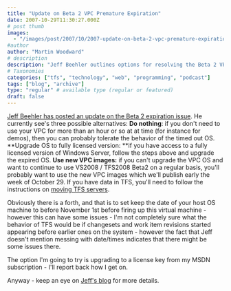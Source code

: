 ```yaml
---
title: "Update on Beta 2 VPC Premature Expiration"
date: 2007-10-29T11:30:27.000Z
# post thumb
images:
  - "/images/post/2007/10/2007-update-on-beta-2-vpc-premature-expiration.jpg"
#author
author: "Martin Woodward"
# description
description: "Jeff Beehler outlines options for resolving the Beta 2 VPC expiration issue, including upgrades and new VPC images set for release soon."
# Taxonomies
categories: ["tfs", "technology", "web", "programming", "podcast"]
tags: ["blog", "archive"]
type: "regular" # available type (regular or featured)
draft: false
---
```

[Jeff Beehler has posted an update on the Beta 2 expiration issue](http://blogs.msdn.com/jeffbe/archive/2007/10/27/update-on-expiring-vs2008-beta2-vpcs.aspx).  He currently see's three possible alternatives:  **Do nothing**: if you don't need to use your VPC for more than an hour or so at at time (for instance for demos), then you can probably tolerate the behavior of the timed out OS.  **Upgrade OS to fully licensed version: **if you have access to a fully licensed version of Windows Server, follow the steps above and upgrade the expired OS.   **Use new VPC images:** if you can't upgrade the VPC OS and want to continue to use VS2008 / TFS2008 Beta2 on a regular basis, you'll probably want to use the new VPC images which we'll publish early the week of October 29.  If you have data in TFS, you'll need to follow the instructions on [moving TFS servers](http://msdn2.microsoft.com/en-us/library/ms404879%28VS.90%29.aspx).  

Obviously there is a forth, and that is to set keep the date of your host OS machine to before November 1st before firing up this virtual machine - however this can have some issues - I'm not completely sure what the behavior of TFS would be if changesets and work item revisions started appearing before earlier ones on the system - however the fact that Jeff doesn't mention messing with date/times indicates that there might be some issues there. 

The option I'm going to try is upgrading to a license key from my MSDN subscription - I'll report back how I get on. 

Anyway - keep an eye on [Jeff's blog](http://blogs.msdn.com/jeffbe/) for more details.